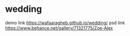 # wedding
demo link https://wafaaragheb.github.io/wedding/
psd link https://www.behance.net/gallery/71321775/Zoe-Alex
